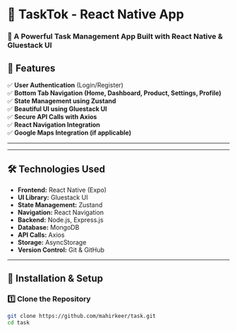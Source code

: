 # 📝 TaskTok - React Native App

### 🚀 A Powerful Task Management App Built with React Native & Gluestack UI

## 📌 Features
✅ **User Authentication** (Login/Register)  
✅ **Bottom Tab Navigation (Home, Dashboard, Product, Settings, Profile)**  
✅ **State Management using Zustand**  
✅ **Beautiful UI using Gluestack UI**  
✅ **Secure API Calls with Axios**  
✅ **React Navigation Integration**  
✅ **Google Maps Integration (if applicable)**  

---


---

## 🛠️ Technologies Used
- **Frontend:** React Native (Expo)  
- **UI Library:** Gluestack UI  
- **State Management:** Zustand  
- **Navigation:** React Navigation  
- **Backend:** Node.js, Express.js  
- **Database:** MongoDB  
- **API Calls:** Axios  
- **Storage:** AsyncStorage  
- **Version Control:** Git & GitHub  

---

## 🚀 Installation & Setup
### **1️⃣ Clone the Repository**
```sh
git clone https://github.com/mahirkeer/task.git
cd task
